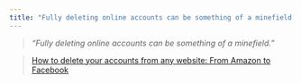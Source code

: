 ```yaml
---
title: "Fully deleting online accounts can be something of a minefield."
---
```

>*“Fully deleting online accounts can be something of a minefield.”*

>[How to delete your accounts from any website: From Amazon to Facebook](https://www.itproportal.com/guides/how-to-delete-your-accounts-from-any-website-from-amazon-to-facebook/)  